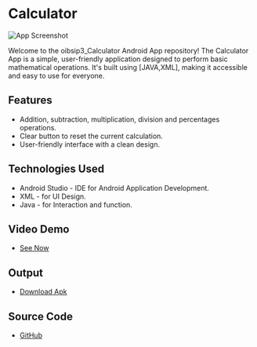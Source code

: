 # Calculator

![App Screenshot](https://nilsn1.github.io/oibsip3_Calculator/app/src/main/res/drawable/logo.png)

Welcome to the oibsip3_Calculator Android App repository! The Calculator App is a simple, user-friendly application designed to perform basic mathematical operations. It's built using [JAVA,XML], making it accessible and easy to use for everyone.


## Features

- Addition, subtraction, multiplication, division and percentages operations.
- Clear button to reset the current calculation.
- User-friendly interface with a clean design.

## Technologies Used

- Android Studio - IDE for Android Application Development.
- XML - for UI Design.
- Java - for Interaction and function.

## Video Demo

- [See Now]()

## Output

- [Download Apk](https://www.mediafire.com/file/m9scxfsky93t1h8/Calculator.apk/file)

## Source Code

- [GitHub](https://github.com/Nilsn1/oibsip3_Calculator)


